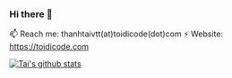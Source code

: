 ### Hi there 👋
📫 Reach me: thanhtaivtt(at)toidicode(dot)com
⚡ Website: https://toidicode.com

[![Tai's github stats](https://github-readme-stats.vercel.app/api?username=thanhtaivtt&count_private=true)](https://github.com/anuraghazra/github-readme-stats)

<!--
**thanhtaivtt/thanhtaivtt** is a ✨ _special_ ✨ repository because its `README.md` (this file) appears on your GitHub profile.

Here are some ideas to get you started:

- 🔭 I’m currently working on ...
- 🌱 I’m currently learning ...
- 👯 I’m looking to collaborate on ...
- 🤔 I’m looking for help with ...
- 💬 Ask me about ...
- 📫 How to reach me: ...
- 😄 Pronouns: ...
- ⚡ Fun fact: ...
-->
